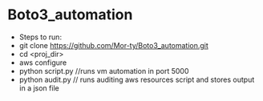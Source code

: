 ﻿# Boto3_automation

- Steps to run:
- git clone https://github.com/Mor-ty/Boto3_automation.git
- cd <proj_dir>
- aws configure 
- python script.py  //runs vm automation in port 5000
- python audit.py   // runs auditing aws resources script and stores output in a json file

